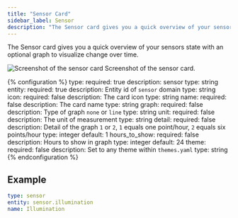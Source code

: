 ```yaml
---
title: "Sensor Card"
sidebar_label: Sensor
description: "The Sensor card gives you a quick overview of your sensors state with an optional graph to visualize change over time."
---
```


The Sensor card gives you a quick overview of your sensors state with an optional graph to visualize change over time.

<p class='img'>
  <img src='/images/lovelace/lovelace_sensor.png' alt='Screenshot of the sensor card'>
  Screenshot of the sensor card.
</p>

{% configuration %}
type:
  required: true
  description: sensor
  type: string
entity:
  required: true
  description: Entity id of `sensor` domain
  type: string
icon:
  required: false
  description: The card icon
  type: string
name:
  required: false
  description: The card name
  type: string
graph:
  required: false
  description: Type of graph `none` or `line`
  type: string
unit:
  required: false
  description: The unit of measurement
  type: string
detail:
  required: false
  description: Detail of the graph `1` or `2`, `1` equals one point/hour, `2` equals six points/hour
  type: integer
  default: 1
hours_to_show:
  required: false
  description: Hours to show in graph
  type: integer
  default: 24
theme:
  required: false
  description: Set to any theme within `themes.yaml`
  type: string
{% endconfiguration %}

## Example

```yaml
type: sensor
entity: sensor.illumination
name: Illumination
```
